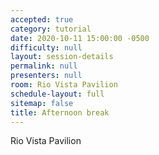 ```yaml
---
accepted: true
category: tutorial
date: 2020-10-11 15:00:00 -0500
difficulty: null
layout: session-details
permalink: null
presenters: null
room: Rio Vista Pavilion
schedule-layout: full
sitemap: false
title: Afternoon break
---
```


Rio Vista Pavilion